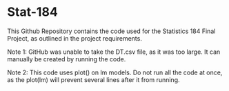 # Stat-184

This Github Repository contains the code used for the Statistics 184 Final Project, as outlined in the project requirements.

Note 1: GitHub was unable to take the DT.csv file, as it was too large. It can manually be created by running the code.

Note 2: This code uses plot() on lm models. Do not run all the code at once, as the plot(lm) will prevent several lines after it from running.
